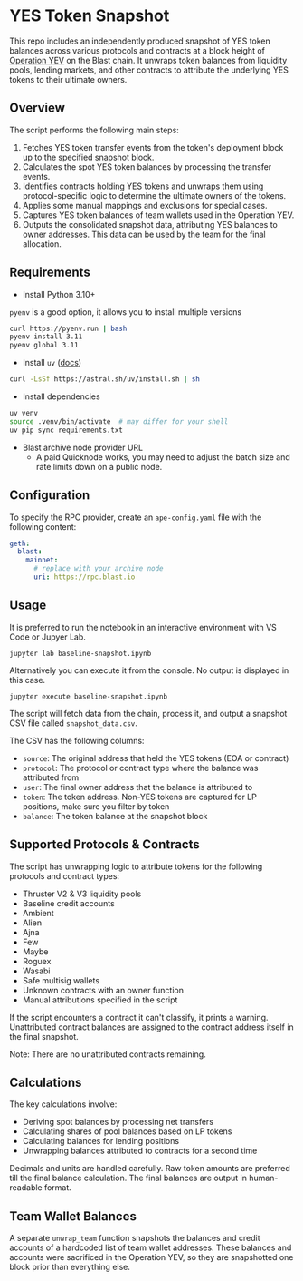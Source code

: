# YES Token Snapshot

This repo includes an independently produced snapshot of YES token balances across various protocols and contracts at a block height of [Operation YEV](https://mirror.xyz/0xe7AD459A24A10C5E94B76CcD24da62A8394eBf5f/egAUJ7mxagSBF_s9tsFqV4R_ATLMh_GfjasRe4YITKM) on the Blast chain. It unwraps token balances from liquidity pools, lending markets, and other contracts to attribute the underlying YES tokens to their ultimate owners.

## Overview

The script performs the following main steps:

1. Fetches YES token transfer events from the token's deployment block up to the specified snapshot block.
2. Calculates the spot YES token balances by processing the transfer events. 
3. Identifies contracts holding YES tokens and unwraps them using protocol-specific logic to determine the ultimate owners of the tokens.
4. Applies some manual mappings and exclusions for special cases.
5. Captures YES token balances of team wallets used in the Operation YEV.
6. Outputs the consolidated snapshot data, attributing YES balances to owner addresses. This data can be used by the team for the final allocation.

## Requirements

- Install Python 3.10+

`pyenv` is a good option, it allows you to install multiple versions
```sh
curl https://pyenv.run | bash
pyenv install 3.11
pyenv global 3.11
```

- Install `uv` ([docs](https://github.com/astral-sh/uv))
```sh
curl -LsSf https://astral.sh/uv/install.sh | sh
```

- Install dependencies
```sh
uv venv
source .venv/bin/activate  # may differ for your shell
uv pip sync requirements.txt
```

- Blast archive node provider URL
    - A paid Quicknode works, you may need to adjust the batch size and rate limits down on a public node.

## Configuration

To specify the RPC provider, create an `ape-config.yaml` file with the following content:

```yaml
geth:
  blast:
    mainnet:
      # replace with your archive node
      uri: https://rpc.blast.io
```

## Usage

It is preferred to run the notebook in an interactive environment with VS Code or Jupyer Lab.

```
jupyter lab baseline-snapshot.ipynb
```

Alternatively you can execute it from the console. No output is displayed in this case.

```
jupyter execute baseline-snapshot.ipynb
```

The script will fetch data from the chain, process it, and output a snapshot CSV file called `snapshot_data.csv`.

The CSV has the following columns:
- `source`: The original address that held the YES tokens (EOA or contract)
- `protocol`: The protocol or contract type where the balance was attributed from
- `user`: The final owner address that the balance is attributed to
- `token`: The token address. Non-YES tokens are captured for LP positions, make sure you filter by token
- `balance`: The token balance at the snapshot block

## Supported Protocols & Contracts

The script has unwrapping logic to attribute tokens for the following protocols and contract types:

- Thruster V2 & V3 liquidity pools
- Baseline credit accounts
- Ambient
- Alien
- Ajna 
- Few
- Maybe
- Roguex 
- Wasabi
- Safe multisig wallets
- Unknown contracts with an owner function
- Manual attributions specified in the script

If the script encounters a contract it can't classify, it prints a warning. Unattributed contract balances are assigned to the contract address itself in the final snapshot.

Note: There are no unattributed contracts remaining.

## Calculations

The key calculations involve:

- Deriving spot balances by processing net transfers
- Calculating shares of pool balances based on LP tokens
- Calculating balances for lending positions
- Unwrapping balances attributed to contracts for a second time

Decimals and units are handled carefully. Raw token amounts are preferred till the final balance calculation. The final balances are output in human-readable format.

## Team Wallet Balances

A separate `unwrap_team` function snapshots the balances and credit accounts of a hardcoded list of team wallet addresses. These balances and accounts were sacrificed in the Operation YEV, so they are snapshotted one block prior than everything else.
